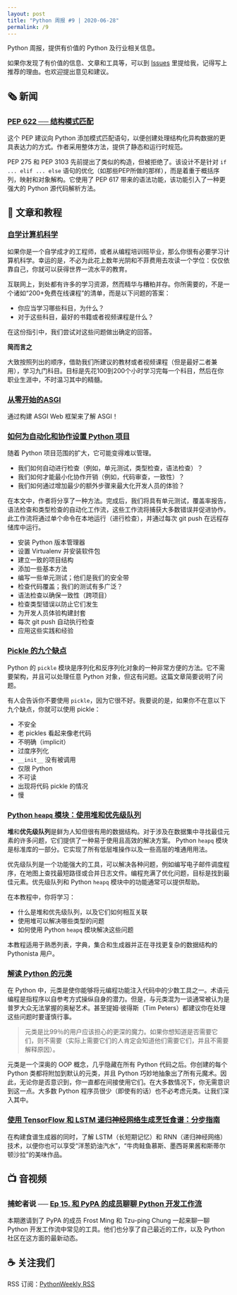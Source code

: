 ```yaml
---
layout: post
title: "Python 周报 #9 | 2020-06-28"
permalink: /9
---
```


Python 周报，提供有价值的 Python 及行业相关信息。

如果你发现了有价值的信息、文章和工具等，可以到 [Issues](https://github.com/qiwihui/PythonWeekly/issues) 里提给我，记得写上推荐的理由。也欢迎提出意见和建议。

## :newspaper_roll: 新闻

### [PEP 622 ── 结构模式匹配](https://www.python.org/dev/peps/pep-0622/)

这个 PEP 建议向 Python 添加模式匹配语句，以便创建处理结构化异构数据的更具表达力的方式。作者采用整体方法，提供了静态和运行时规范。

PEP 275 和 PEP 3103 先前提出了类似的构造，但被拒绝了。该设计不是针对 `if ... elif ... else` 语句的优化（如那些PEP所做的那样），而是着重于概括序列，映射和对象解构。它使用了 PEP 617 带来的语法功能，该功能引入了一种更强大的 Python 源代码解析方法。

## :pencil: 文章和教程

### [自学计算机科学](https://teachyourselfcs.com/)

如果你是一个自学成才的工程师，或者从编程培训班毕业，那么你很有必要学习计算机科学。幸运的是，不必为此花上数年光阴和不菲费用去攻读一个学位：仅仅依靠自己，你就可以获得世界一流水平的教育。

互联网上，到处都有许多的学习资源，然而精华与糟粕并存。你所需要的，不是一个诸如“200+免费在线课程”的清单，而是以下问题的答案：

- 你应当学习哪些科目，为什么？
- 对于这些科目，最好的书籍或者视频课程是什么？

在这份指引中，我们尝试对这些问题做出确定的回答。

**简而言之**

大致按照列出的顺序，借助我们所建议的教材或者视频课程（但是最好二者兼用），学习九门科目。目标是先花100到200个小时学习完每一个科目，然后在你职业生涯中，不时温习其中的精髓。

### [从零开始的ASGI](https://shenli.dev/2020/06/20/asgi-from-scratch.html)

通过构建 ASGI Web 框架来了解 ASGI！

### [如何为自动化和协作设置 Python 项目](https://eugeneyan.com/writing/setting-up-python-project-for-automation-and-collaboration/)

随着 Python 项目范围的扩大，它可能变得难以管理。

- 我们如何自动进行检查（例如，单元测试，类型检查，语法检查）？
- 我们如何才能最小化协作开销（例如，代码审查，一致性）？
- 我们如何通过增加最少的额外步骤来最大化开发人员的体验？

在本文中，作者将分享了一种方法。完成后，我们将具有单元测试，覆盖率报告，语法检查和类型检查的自动化工作流，这些工作流将捕获大多数错误并促进协作。此工作流将通过单个命令在本地运行（进行检查），并通过每次 git push 在远程存储库中运行。

- 安装 Python 版本管理器
- 设置 Virtualenv 并安装软件包
- 建立一致的项目结构
- 添加一些基本方法
- 编写一些单元测试；他们是我们的安全带
- 检查代码覆盖；我们的测试有多广泛？
- 语法检查以确保一致性（跨项目）
- 检查类型错误以防止它们发生
- 为开发人员体验构建封套
- 每次 git push 自动执行检查
- 应用这些实践和经验

### [Pickle 的九个缺点](https://nedbatchelder.com/blog/202006/pickles_nine_flaws.html)

Python 的 `pickle` 模块是序列化和反序列化对象的一种非常方便的方法。它不需要架构，并且可以处理任意 Python 对象，但这有问题。这篇文章简要说明了问题。

有人会告诉你不要使用 `pickle`，因为它很不好。我要说的是，如果你不在意以下九个缺点，你就可以使用 pickle：

- 不安全
- 老 pickles 看起来像老代码
- 不明确（implicit）
- 过度序列化
- `__init__` 没有被调用
- 仅限 Python
- 不可读
- 出现将代码 pickle 的情况
- 慢

### [Python `heapq` 模块：使用堆和优先级队列](https://realpython.com/python-heapq-module/)

**堆**和**优先级队列**是鲜为人知但很有用的数据结构。对于涉及在数据集中寻找最佳元素的许多问题，它们提供了一种易于使用且高效的解决方案。 Python `heapq` 模块是标准库的一部分。它实现了所有低层堆操作以及一些高层的堆通用用法。

优先级队列是一个功能强大的工具，可以解决各种问题，例如编写电子邮件调度程序，在地图上查找最短路径或合并日志文件。编程充满了优化问题，目标是找到最佳元素。优先级队列和 Python `heapq` 模块中的功能通常可以提供帮助。

在本教程中，你将学习：

- 什么是堆和优先级队列，以及它们如何相互关联
- 使用堆可以解决哪些类型的问题
- 如何使用 Python `heapq` 模块解决这些问题

本教程适用于熟悉列表，字典，集合和生成器并正在寻找更复杂的数据结构的Pythonista 用户。

### [解读 Python 的元类](https://rednafi.github.io/digressions/python/2020/06/26/python-metaclasses.html)

在 Python 中，元类是使你能够将元编程功能注入代码中的少数工具之一。术语元编程是指程序以自参考方式操纵自身的潜力。但是，与元类混为一谈通常被认为是普罗大众无法掌握的奥秘艺术。甚至提姆·彼得斯（Tim Peters）都建议你在处理这些问题时要谨慎行事。

> 元类是比99％的用户应该担心的更深的魔力。如果你想知道是否需要它们，则不需要（实际上需要它们的人肯定会知道他们需要它们，并且不需要解释原因）。

元类是一个深奥的 OOP 概念，几乎隐藏在所有 Python 代码之后。你创建的每个 Python 类都将附加到默认的元类，并且 Python 巧妙地抽象出了所有元魔术。因此，无论你是否意识到，你一直都在间接使用它们。在大多数情况下，你无需意识到这一点。大多数 Python 程序员很少（即使有的话）也不必考虑元类。让我们深入其中。

### [使用 TensorFlow 和 LSTM 递归神经网络生成烹饪食谱：分步指南](https://github.com/trekhleb/machine-learning-experiments/blob/master/assets/recipes_generation.en.md)

在构建食谱生成器的同时，了解 LSTM（长短期记忆）和 RNN（递归神经网络）技术，以便你也可以享受“洋葱奶油汽水”，“牛肉鲑鱼慕斯、墨西哥果酱和斯蒂尔顿沙拉”的美味作品。

<!-- ## :office: 项目，软件包和代码

开源的项目，软件包和代码，以及开发过程中用常用的工具等。

## :books: 书籍

不错的书的推荐。 -->

## :tv: 音视频

### 捕蛇者说 ── [Ep 15. 和 PyPA 的成员聊聊 Python 开发工作流](https://pythonhunter.org/episodes/ep15)

本期邀请到了 PyPA 的成员 Frost Ming 和 Tzu-ping Chung 一起来聊一聊 Python 开发工作流中常见的工具。他们也分享了自己最近的工作，以及 Python 社区在这方面的最新动态。

## :coffee: 关注我们

RSS 订阅：[PythonWeekly RSS](https://pyweekly.qiwihui.com/feed.xml)

